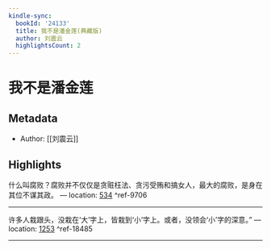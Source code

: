 ```yaml
---
kindle-sync:
  bookId: '24133'
  title: 我不是潘金莲(典藏版)
  author: 刘震云
  highlightsCount: 2
---
```

# 我不是潘金莲
## Metadata
* Author: [[刘震云]]

## Highlights
什么叫腐败？腐败并不仅仅是贪赃枉法、贪污受贿和搞女人，最大的腐败，是身在其位不谋其政。 — location: [534]() ^ref-9706

---
许多人栽跟头，没栽在‘大’字上，皆栽到‘小’字上。或者，没领会‘小’字的深意。” — location: [1253]() ^ref-18485

---
